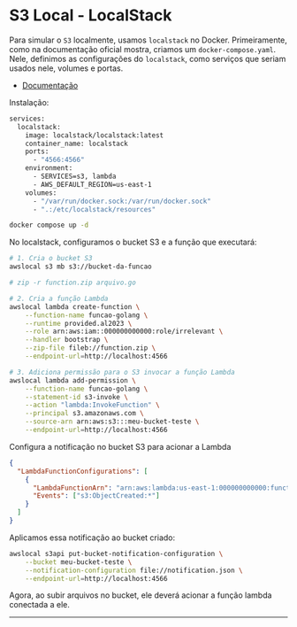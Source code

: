 # S3 Local - LocalStack

Para simular o `S3` localmente, usamos `localstack` no Docker. Primeiramente, como na documentação oficial mostra, criamos um `docker-compose.yaml`. Nele, definimos as configurações do `localstack`, como serviços que seriam usados nele, volumes e portas.

- [Documentação](https://docs.localstack.cloud/getting-started/installation/)


Instalação:

```bash
services:
  localstack:
    image: localstack/localstack:latest
    container_name: localstack
    ports:
      - "4566:4566"
    environment:
      - SERVICES=s3, lambda
      - AWS_DEFAULT_REGION=us-east-1
    volumes:
      - "/var/run/docker.sock:/var/run/docker.sock"
      - ".:/etc/localstack/resources"
```
```bash
docker compose up -d
```

No localstack, configuramos o bucket S3 e a função que executará:
```bash
# 1. Cria o bucket S3
awslocal s3 mb s3://bucket-da-funcao

# zip -r function.zip arquivo.go

# 2. Cria a função Lambda
awslocal lambda create-function \
    --function-name funcao-golang \
    --runtime provided.al2023 \
    --role arn:aws:iam::000000000000:role/irrelevant \
    --handler bootstrap \
    --zip-file fileb://function.zip \
    --endpoint-url=http://localhost:4566

# 3. Adiciona permissão para o S3 invocar a função Lambda
awslocal lambda add-permission \
    --function-name funcao-golang \
    --statement-id s3-invoke \
    --action "lambda:InvokeFunction" \
    --principal s3.amazonaws.com \
    --source-arn arn:aws:s3:::meu-bucket-teste \
    --endpoint-url=http://localhost:4566

```
Configura a notificação no bucket S3 para acionar a Lambda

```json
{
  "LambdaFunctionConfigurations": [
    {
      "LambdaFunctionArn": "arn:aws:lambda:us-east-1:000000000000:function:minha-funcao-s3-trigger",
      "Events": ["s3:ObjectCreated:*"]
    }
  ]
}
```
Aplicamos essa notificação ao bucket criado:
```bash
awslocal s3api put-bucket-notification-configuration \
    --bucket meu-bucket-teste \
    --notification-configuration file://notification.json \
    --endpoint-url=http://localhost:4566
```

Agora, ao subir arquivos no bucket, ele deverá acionar a função lambda conectada a ele.

---


